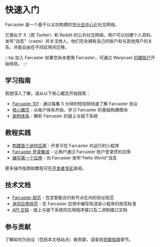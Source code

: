 # 快速入门

Farcaster 是一个基于以太坊构建的[充分去中心化](https://www.varunsrinivasan.com/2022/01/11/sufficient-decentralization-for-social-networks)社交网络。

它类似于 X（原 Twitter）和 Reddit 的公共社交网络。用户可以创建个人资料、发布"动态"（casts）并关注他人。他们完全拥有自己的账户和与其他用户的关系，并能自由在不同应用间迁移。

:::tip 加入 Farcaster
如果您尚未使用 Farcaster，可通过 Warpcast [创建账户](https://www.warpcast.com/)开始体验。
:::

## 学习指南

若想深入了解，请从以下核心概念开始探索：

- [Farcaster 101](https://www.youtube.com/playlist?list=PL0eq1PLf6eUdm35v_840EGLXkVJDhxhcF) - 通过每集 5 分钟的短视频快速了解 Farcaster 协议
- [核心概念](/learn/what-is-farcaster/accounts) - 从账户体系开始，学习 Farcaster 的基础构建模块
- [架构体系](/learn/architecture/overview) - 解析 Farcaster 的链上与链下系统

## 教程实践

- [构建首个迷你应用](/developers/frames/getting-started) - 开发可在 Farcaster 内运行的小程序
- [Farcaster 登录集成](/auth-kit/installation) - 让用户通过 Farcaster 账户登录您的应用
- [编写第一个应用](/developers/index) - 向 Farcaster 发布"Hello World"消息

更多操作指南和教程可在[开发者专区](/developers/)查阅。

## 技术文档

- [Farcaster 规范](https://github.com/farcasterxyz/protocol) - 包含智能合约和节点在内的协议规范
- [迷你应用规范](/developers/frames/spec) - 在 Farcaster 应用中编写和渲染小程序的规范标准
- [API 文档](/reference/) - 链上与链下系统的应用程序接口及二进制接口文档

## 参与贡献

了解如何为协议（包括本文档站点）做贡献，请查阅[贡献指南](/learn/contributing/overview)章节。
